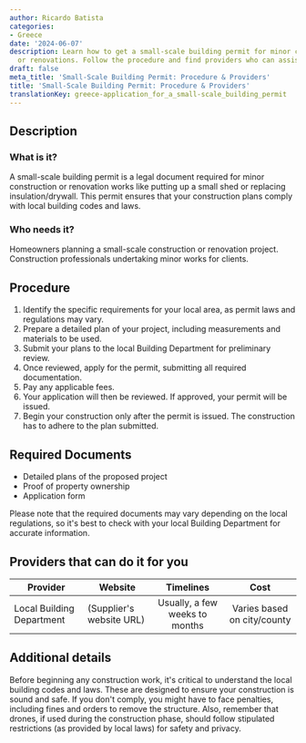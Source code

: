 ```yaml
---
author: Ricardo Batista
categories:
- Greece
date: '2024-06-07'
description: Learn how to get a small-scale building permit for minor construction
  or renovations. Follow the procedure and find providers who can assist you efficiently.
draft: false
meta_title: 'Small-Scale Building Permit: Procedure & Providers'
title: 'Small-Scale Building Permit: Procedure & Providers'
translationKey: greece-application_for_a_small-scale_building_permit
---
```



## Description
### What is it?
A small-scale building permit is a legal document required for minor construction or renovation works like putting up a small shed or replacing insulation/drywall. This permit ensures that your construction plans comply with local building codes and laws.
### Who needs it?
Homeowners planning a small-scale construction or renovation project. Construction professionals undertaking minor works for clients.

## Procedure
1. Identify the specific requirements for your local area, as permit laws and regulations may vary.
2. Prepare a detailed plan of your project, including measurements and materials to be used.
3. Submit your plans to the local Building Department for preliminary review.
4. Once reviewed, apply for the permit, submitting all required documentation. 
5. Pay any applicable fees.
6. Your application will then be reviewed. If approved, your permit will be issued.
7. Begin your construction only after the permit is issued. The construction has to adhere to the plan submitted.

## Required Documents
- Detailed plans of the proposed project
- Proof of property ownership
- Application form

Please note that the required documents may vary depending on the local regulations, so it's best to check with your local Building Department for accurate information.

## Providers that can do it for you

| Provider        |     Website     |     Timelines    |       Cost      |
| --------------- | --------------- |  :-------------: | :-------------: |
|  Local Building Department |  (Supplier's website URL) | Usually, a few weeks to months | Varies based on city/county |

## Additional details

Before beginning any construction work, it's critical to understand the local building codes and laws. These are designed to ensure your construction is sound and safe. If you don't comply, you might have to face penalties, including fines and orders to remove the structure. Also, remember that drones, if used during the construction phase, should follow stipulated restrictions (as provided by local laws) for safety and privacy.